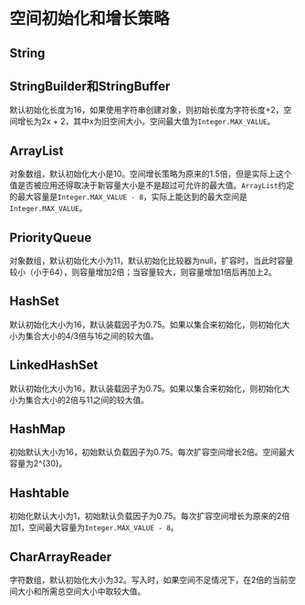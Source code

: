 # 空间初始化和增长策略
<!-- toc -->
<!-- tocstop -->

## String

## StringBuilder和StringBuffer
默认初始化长度为16，如果使用字符串创建对象，则初始长度为字符长度+2，空间增长为2x + 2，其中x为旧空间大小。空间最大值为`Integer.MAX_VALUE`。

## ArrayList
对象数组，默认初始化大小是10。空间增长策略为原来的1.5倍，但是实际上这个值是否被应用还得取决于新容量大小是不是超过可允许的最大值。`ArrayList`约定的最大容量是`Integer.MAX_VALUE - 8`，实际上能达到的最大空间是`Integer.MAX_VALUE`。

## PriorityQueue
对象数组，默认初始化大小为11，默认初始化比较器为null，扩容时，当此时容量较小（小于64），则容量增加2倍；当容量较大，则容量增加1倍后再加上2。

## HashSet
默认初始化大小为16，默认装载因子为0.75。如果以集合来初始化，则初始化大小为集合大小的4/3倍与16之间的较大值。

## LinkedHashSet
默认初始化大小为16，默认装载因子为0.75。如果以集合来初始化，则初始化大小为集合大小的2倍与11之间的较大值。

## HashMap
初始默认大小为16，初始默认负载因子为0.75。每次扩容空间增长2倍。空间最大容量为2^{30}。

## Hashtable
初始化默认大小为1，初始默认负载因子为0.75。每次扩容空间增长为原来的2倍加1，空间最大容量为`Integer.MAX_VALUE - 8`。

## CharArrayReader
字符数组，默认初始化大小为32。写入时，如果空间不足情况下，在2倍的当前空间大小和所需总空间大小中取较大值。

